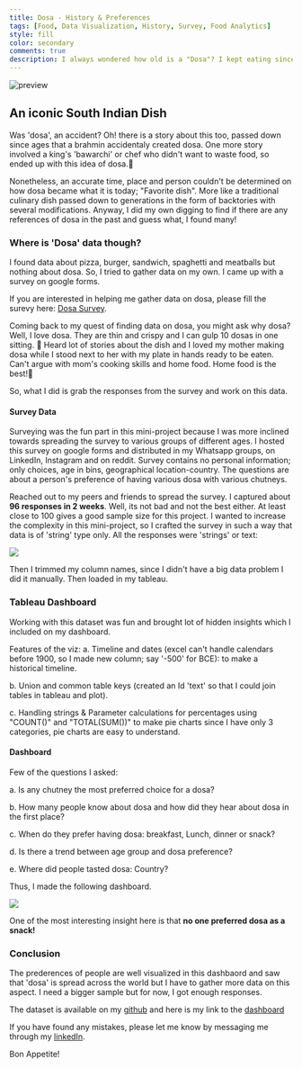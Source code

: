```yaml
---
title: Dosa - History & Preferences
tags: [Food, Data Visualization, History, Survey, Food Analytics]
style: fill
color: secondary
comments: true
description: I always wondered how old is a "Dosa"? I kept eating since my childhood and wanted to track its history and the choices of people when it comes to this dish.
---
```


![preview](https://i.postimg.cc/nzRbtt1c/dosa.jpg)

## An iconic South Indian Dish
Was 'dosa', an accident? Oh! there is a story about this too, passed down since ages that a brahmin accidentaly created dosa. One more story involved a king's 'bawarchi' or chef who didn't want to waste food, so ended up with this idea of dosa.🫠

Nonetheless, an accurate time, place and person couldn't be determined on how dosa became what it is today; "Favorite dish". More like a traditional culinary dish passed down to generations in the form of backtories with several modifications. Anyway, I did my own digging to find if there are any references of dosa in the past and guess what, I found many!

### Where is 'Dosa' data though?

I found data about pizza, burger, sandwich, spaghetti and meatballs but nothing about dosa. So, I tried to gather data on my own. I came up with a survey on google forms.

If you are interested in helping me gather data on dosa, please fill the surevy here: [Dosa Survey](https://forms.gle/XymVk6FfSUaUTbfL7).

Coming back to my quest of finding data on dosa, you might ask why dosa? Well, I love dosa. They are thin and crispy and I can gulp 10 dosas in one sitting. 🤣 Heard lot of stories about the dish and I loved my mother making dosa while I stood next to her with my plate in hands ready to be eaten. Can't argue with mom's cooking skills and home food. Home food is the best!🥰

So, what I did is grab the responses from the survey and work on this data.

#### Survey Data

Surveying was the fun part in this mini-project because I was more inclined towards spreading the survey to various groups of different ages. I hosted this survey on google forms and distributed in my Whatsapp groups, on LinkedIn, Instagram and on reddit. Survey contains no personal information; only choices, age in bins, geographical location-country. The questions are about a person's preference of having various dosa with various chutneys.

Reached out to my peers and friends to spread the survey. I captured about **96 responses in 2 weeks**. Well, its not bad and not the best either. At least close to 100 gives a good sample size for this project. I wanted to increase the complexity in this mini-project, so I crafted the survey in such a way that data is of 'string' type only. All the responses were 'strings' or text:

![](https://i.postimg.cc/m2ZRq8Nr/data-shot.png)

Then I trimmed my column names, since I didn't have a big data problem I did it manually. Then loaded in my tableau.

### Tableau Dashboard

Working with this dataset was fun and brought lot of hidden insights which I included on my dashboard.

Features of the viz:
a. Timeline and dates (excel can't handle calendars before 1900, so I made new column; say '-500' for BCE): to make a historical timeline.

b. Union and common table keys (created an Id 'text' so that I could join tables in tableau and plot).

c. Handling strings & Parameter calculations for percentages using "COUNT()" and "TOTAL(SUM())" to make pie charts since I have only 3 categories, pie charts are easy to understand.

#### Dashboard

Few of the questions I asked:

a. Is any chutney the most preferred choice for a dosa?

b. How many people know about dosa and how did they hear about dosa in the first place?

c. When do they prefer having dosa: breakfast, Lunch, dinner or snack?

d. Is there a trend between age group and dosa preference?

e. Where did people tasted dosa: Country?

Thus, I made the following dashboard.

![](https://i.postimg.cc/FRc0bvsC/Dashboard-1.png)

One of the most interesting insight here is that **no one preferred dosa as a snack!**

### Conclusion

The prederences of people are well visualized in this dashbaord and saw that 'dosa' is spread across the world but I have to gather more data on this aspect. I need a bigger sample but for now, I got enough responses.

The dataset is available on my [github](https://github.com/Krishna1594/Dosa_History-and-Preferences) and here is my link to the [dashboard](https://public.tableau.com/app/profile/krishna.n.bharatula/viz/HistoryofDosaPreferences/Dashboard1)

If you have found any mistakes, please let me know by messaging me through my [linkedIn](https://www.linkedin.com/in/krishna-nischal-bharatula/).

Bon Appetite!
